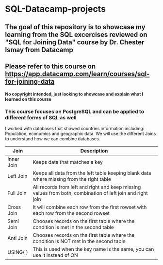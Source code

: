 # SQL-Datacamp-projects
## The goal of this repository is to showcase my learning from the SQL excercises reviewed on "SQL for Joining Data" course by Dr. Chester Ismay from Datacamp
## Please refer to this course on https://app.datacamp.com/learn/courses/sql-for-joining-data
#### No copyright intended, just looking to showcase and explain what I learned on this course
### This course focuses on PostgreSQL and can be applied to different forms of SQL as well


I worked with databases that showed countries information including: Population, economics and geographic data.
We will use the different Joins to understand how we can combine databases.


| Join      | Description |
| ----------- | ----------- |
| Inner Join   | Keeps data that matches a key      |
| Left Join   | Keeps all data from the left table keeping blank data where missing from the right table        |
| Full Join   | All records from left and right and keep missing values from both, combination of left join and right join |
| Cross Join  | It will combine each row from the first rowset with each row from the second rowset |
| Semi Join   | Chooses records on the first table where the condition is met in the second table |
| Anti Join   | Chooses records on the first table where the condition is NOT met in the second table |
| USING( )     | This is used when the key name is the same, you can use it instead of ON |
